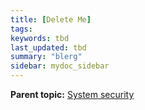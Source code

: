 ```yaml
---
title: [Delete Me]
tags:
keywords: tbd
last_updated: tbd
summary: "blerg"
sidebar: mydoc_sidebar
---
```


**Parent topic:** [System security](../../admin/data_security/audit_logs.html)

